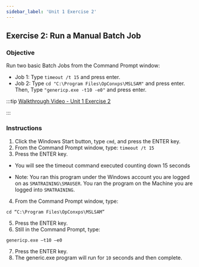 ```yaml
---
sidebar_label: 'Unit 1 Exercise 2'
---
```


## Exercise 2: Run a Manual Batch Job

### Objective

Run two basic Batch Jobs from the Command Prompt window:

* Job 1: Type ```timeout /t 15``` and press enter.
* Job 2: Type ```cd "C:\Program Files\OpConxps\MSLSAM"``` and press enter. Then, Type ```"genericp.exe -t10 -e0"``` and press enter.

<!--
<video width="320" height="240" controls>
  <source src="videobasic/U1E2.mp4" type="video/mp4"></source>
Your browser does not support the video tag.
</video>
-->

:::tip [Walkthrough Video - Unit 1 Exercise 2](../static/videobasic/U1E2.mp4)

:::

### Instructions

1.	Click the Windows Start button, type ```cmd```, and press the ENTER key.
2.	From the Command Prompt window, type: ```timeout /t 15```
3.	Press the ENTER key.
  *	You will see the timeout command executed counting down 15 seconds

- Note: You ran this program under the Windows account you are logged on as ```SMATRAINING\SMAUSER```. You ran the program on the Machine you are logged into ```SMATRAINING```.

4.	From the Command Prompt window, type: 
```
cd “C:\Program Files\OpConxps\MSLSAM”
```
5.	Press the ENTER key.
6.	Still in the Command Prompt, type: 
```
genericp.exe –t10 –e0
```
7.	Press the ENTER key.
8.	The generic.exe program will run for ```10``` seconds and then complete.
